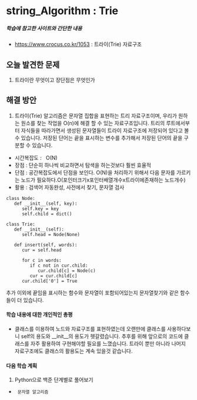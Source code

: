 # string_Algorithm : Trie
##### 학습에 참고한 사이트와 간단한 내용 
* https://www.crocus.co.kr/1053 : 트라이(Trie) 자료구조

## 오늘 발견한 문제 
1. 트라이란 무엇이고 장단점은 무엇인가

## 해결 방안 
1.  트라이(Trie) 알고리즘은 문자열 집합을 표현하는 트리 자료구조이며, 우리가 원하는 원소를 찾는 작업을 O(n)에 해결 할 수 있는 자료구조입니다. 트리의 루트에서부터 자식들을 따라가면서 생성된 문자열들이 트라이 자료구조에 저장되어 있다고 볼 수 있습니다. 저장된 단어는 끝을 표시하는 변수를 추가해서 저장된 단어의 끝을 구분할 수 있습니다.
- 시간복잡도 :   O(N)
- 장점 : 단순히 하나씩 비교하면서 탐색을 하는것보다 훨씬 효율적
- 단점 : 공간복잡도에서 단점을 보인다. O(N)을 처리하기 위해서 다음 문자를 가르키는 노드가 필요하다.O(포인터크기x포인터배열개수x트라이에존재하는 노드개수)
- 활용 : 검색어 자동완성, 사전에서 찾기, 문자열 검사
```
class Node:
   def __init__(self, key):
      self.key = key
      self.child = dict()

class Trie:
   def __init__(self):
      self.head = Node(None)

   def insert(self, words):
      cur = self.head

      for c in words:
         if c not in cur.child:
            cur.child[c] = Node(c)
         cur = cur.child[c]
      cur.child['0'] = True
```
추가 이외에 끝임을 표시하는 함수와 문자열이 포함되어있는지 문자열찾기와 같은 함수들이 더 있습니다.

#### 학습 내용에 대한 개인적인 총평 
- 클래스를 이용하여 노드와 자료구조를 표현하였는데 오랜만에 클래스를 사용하다보니 self의 용도와 __init__의 용도가 헷갈렸습니다. 추후를 위해 앞으로의 코드에 클래스를 자주 활용하여 구현해야할 필요를 느꼈습니다. 트라이 뿐만 아니라 나머지 자료구조에도 클래스의 활용도는 계속 있을것 같습니다.

#### 다음 학습 계획 
1. Python으로 백준 단계별로 풀어보기
*      문자열 알고리즘
